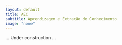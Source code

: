```yaml
---
layout: default
title: AEC
subtitle: Aprendizagem e Extração de Conhecimento
image: "none"
---
```



... Under construction ... 